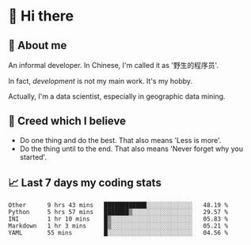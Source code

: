 # 👋 Hi there

## :speech_balloon: About me

An informal developer. In Chinese, I'm called it as '野生的程序员'.

In fact, _development_ is not my main work. It's my hobby.

Actually, I'm a data scientist, especially in geographic data mining.

## :see_no_evil: Creed which I believe

- Do one thing and do the best. That also means 'Less is more'.
- Do the thing until to the end. That also means 'Never forget why you started'.

## :chart_with_upwards_trend: Last 7 days my coding stats

<!--START_SECTION:waka-->
```text
Other      9 hrs 43 mins   ████████████░░░░░░░░░░░░░   48.19 % 
Python     5 hrs 57 mins   ███████▒░░░░░░░░░░░░░░░░░   29.57 % 
INI        1 hr 10 mins    █▒░░░░░░░░░░░░░░░░░░░░░░░   05.83 % 
Markdown   1 hr 3 mins     █▒░░░░░░░░░░░░░░░░░░░░░░░   05.21 % 
YAML       55 mins         █░░░░░░░░░░░░░░░░░░░░░░░░   04.56 % 
```
<!--END_SECTION:waka-->
